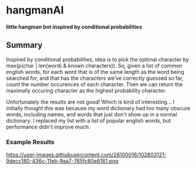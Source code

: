 # hangmanAI
#### little hangman bot inspired by conditional probabilities

## Summary 
Inspired by conditional probabilities, idea is to pick the optimal character by max(p(char | len(word) & known characters)).
So, given a list of common english words, for each word that is of the same length as the word being searched for, and that has the characters we've correctly guessed so far, count the number occurences of each character. Then we can return the maximally occuring character as the highest probability character. 

Unfortunately the results are not good! Which is kind of interesting... I initially thought this was because my word dictionary had too many obscure words, including names, and words that just don't show up in a normal dictionary. I replaced my list with a list of popular english words, but performance didn't improve much. 

### Example Results
https://user-images.githubusercontent.com/26100016/102803121-9decc180-436c-11eb-9aa7-765fc80e8181.png
